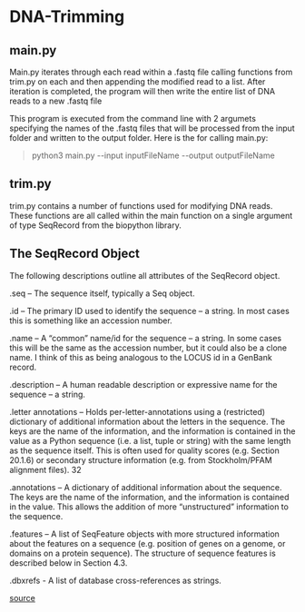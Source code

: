 # DNA-Trimming
 
## main.py

Main.py iterates through each read within a .fastq file calling functions from trim.py on each and then appending the modified read to a list. After iteration is completed, the program will then write the entire list of DNA reads to a new .fastq file

This program is executed from the command line with 2 argumets specifying the names of the .fastq files that will be processed from the input folder and written to the output folder. Here is the for calling main.py:

> python3 main.py --input inputFileName --output outputFileName


## trim.py

trim.py contains a number of functions used for modifying DNA reads. These functions are all called within the main function on a single argument of type SeqRecord from the biopython library. 


## The SeqRecord Object
The following descriptions outline all attributes of the SeqRecord object.

.seq – The sequence itself, typically a Seq object.

.id – The primary ID used to identify the sequence – a string. In most cases this is something like an accession number.

.name – A “common” name/id for the sequence – a string. In some cases this will be the same as the accession number, but it could also be a clone name. I think of this as being analogous to the LOCUS id in a GenBank record.

.description – A human readable description or expressive name for the sequence – a string.

.letter annotations – Holds per-letter-annotations using a (restricted) dictionary of additional information about the letters in the sequence. The keys are the name of the information, and the information is contained in the value as a Python sequence (i.e. a list, tuple or string) with the same length as the sequence itself. This is often used for quality scores (e.g. Section 20.1.6) or secondary structure information (e.g. from Stockholm/PFAM alignment files).
32

.annotations – A dictionary of additional information about the sequence. The keys are the name of the information, and the information is contained in the value. This allows the addition of more “unstructured” information to the sequence.

.features – A list of SeqFeature objects with more structured information about the features on a sequence (e.g. position of genes on a genome, or domains on a protein sequence). The structure of sequence features is described below in Section 4.3.

.dbxrefs - A list of database cross-references as strings.

[source](http://biopython.org/DIST/docs/tutorial/Tutorial-1.81.pdf)

